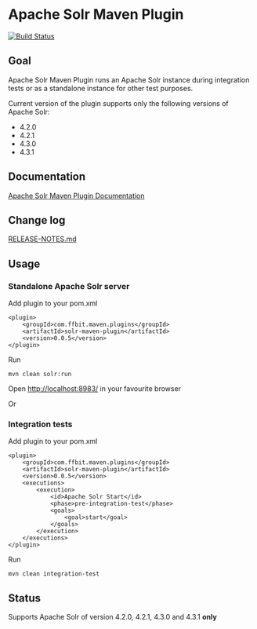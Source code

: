 # Apache Solr Maven Plugin

[![Build Status](https://travis-ci.org/ffbit/solr-maven-plugin.png)](https://travis-ci.org/ffbit/solr-maven-plugin)

## Goal

Apache Solr Maven Plugin runs an Apache Solr instance during integration tests
or as a standalone instance for other test purposes.

Current version of the plugin supports only the following versions of
Apache Solr:

  * 4.2.0
  * 4.2.1
  * 4.3.0
  * 4.3.1

## Documentation

[Apache Solr Maven Plugin Documentation](http://ffbit.github.io/solr-maven-plugin/)

## Change log

[RELEASE-NOTES.md](RELEASE-NOTES.md)

## Usage

### Standalone Apache Solr server

Add plugin to your pom.xml

    <plugin>
        <groupId>com.ffbit.maven.plugins</groupId>
        <artifactId>solr-maven-plugin</artifactId>
        <version>0.0.5</version>
    </plugin>

Run

    mvn clean solr:run

Open <http://localhost:8983/> in your favourite browser

Or

### Integration tests

Add plugin to your pom.xml

    <plugin>
        <groupId>com.ffbit.maven.plugins</groupId>
        <artifactId>solr-maven-plugin</artifactId>
        <version>0.0.5</version>
        <executions>
            <execution>
                <id>Apache Solr Start</id>
                <phase>pre-integration-test</phase>
                <goals>
                    <goal>start</goal>
                </goals>
            </execution>
        </executions>
    </plugin>

Run

    mvn clean integration-test


## Status

Supports Apache Solr of version 4.2.0, 4.2.1, 4.3.0 and 4.3.1 **only**
